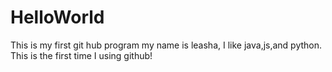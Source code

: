 # HelloWorld
This is my first git hub program
my name is leasha, I like java,js,and python. This is the  first time I using github!
